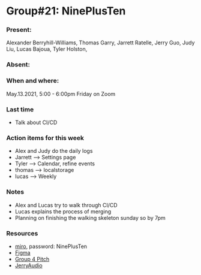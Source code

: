 # Group#21: NinePlusTen

### Present:

Alexander Berryhill-Williams, Thomas Garry, Jarrett Ratelle, Jerry Guo, Judy Liu, Lucas Bajoua, Tyler Holston,

### Absent:

### When and where:

May.13.2021, 5:00 - 6:00pm Friday on Zoom

### Last time

- Talk about CI/CD

### Action items for this week

- Alex and Judy do the daily logs
- Jarrett --> Settings page
- Tyler --> Calendar, refine events
- thomas --> localstorage
- lucas --> Weekly

### Notes

- Alex and Lucas try to walk through CI/CD
- Lucas explains the process of merging
- Planning on finishing the walking skeleton sunday so by 7pm

### Resources

- [miro](https://miro.com/app/board/o9J_lJdxiAU=/), password: NinePlusTen
- [Figma](https://www.figma.com/file/ozPYo9xDLUzF46TTTyFECs/NinePlusTen?node-id=29%3A0)
- [Group 4 Pitch](https://github.com/AlexisChen99/cse110-w21-group4/blob/main/specs/pitch/MVP%20Project%20Pitch.pdf)
- [JerryAudio](https://docs.google.com/document/d/1DTeu0fCqwd32mrfJILiDyT8WtjWKaQgDq9T0JlL-BX0/edit)
